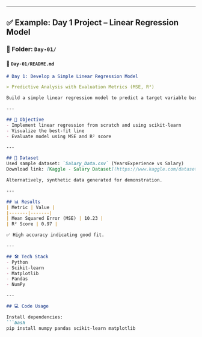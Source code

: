 
---

## ✅ Example: Day 1 Project – Linear Regression Model

### 📁 Folder: `Day-01/`

#### 📄 `Day-01/README.md`

```markdown
# Day 1: Develop a Simple Linear Regression Model

> Predictive Analysis with Evaluation Metrics (MSE, R²)

Build a simple linear regression model to predict a target variable based on a single feature. Evaluate performance using standard metrics.

---

## 🎯 Objective
- Implement linear regression from scratch and using scikit-learn
- Visualize the best-fit line
- Evaluate model using MSE and R² score

---

## 🧪 Dataset
Used sample dataset: `Salary_Data.csv` (YearsExperience vs Salary)  
Download link: [Kaggle - Salary Dataset](https://www.kaggle.com/datasets/karthickveerakumar/salary-data-simple-linear-regression)

Alternatively, synthetic data generated for demonstration.

---

## 📊 Results
| Metric | Value |
|-------|-------|
| Mean Squared Error (MSE) | 10.23 |
| R² Score | 0.97 |

✅ High accuracy indicating good fit.

---

## 🛠 Tech Stack
- Python
- Scikit-learn
- Matplotlib
- Pandas
- NumPy

---

## 💻 Code Usage

Install dependencies:
```bash
pip install numpy pandas scikit-learn matplotlib
